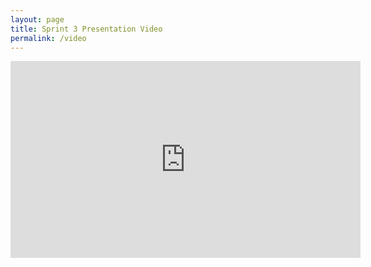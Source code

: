 ```yaml
---
layout: page
title: Sprint 3 Presentation Video
permalink: /video
---
```


<iframe width="560" height="315" src="https://www.youtube.com/embed/pxjnOBq7_1g" title="YouTube video player" frameborder="0" allow="accelerometer; autoplay; clipboard-write; encrypted-media; gyroscope; picture-in-picture; web-share" allowfullscreen></iframe>